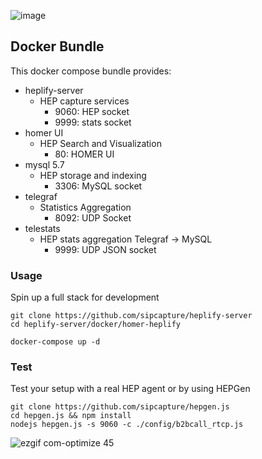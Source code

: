 ![image](https://user-images.githubusercontent.com/1423657/37555893-00e3f172-29ef-11e8-9112-503f0d0f37a1.png)

## Docker Bundle
This docker compose bundle provides:
* heplify-server
  - HEP capture services
    - 9060: HEP socket
    - 9999: stats socket
* homer UI
  - HEP Search and Visualization
    - 80: HOMER UI
* mysql 5.7
  - HEP storage and indexing
    - 3306: MySQL socket
* telegraf
  - Statistics Aggregation
    - 8092: UDP Socket
* telestats
  - HEP stats aggregation Telegraf -> MySQL
    - 9999: UDP JSON socket


### Usage
Spin up a full stack for development
```
git clone https://github.com/sipcapture/heplify-server
cd heplify-server/docker/homer-heplify
```
```
docker-compose up -d
```

### Test
Test your setup with a real HEP agent or by using HEPGen
```
git clone https://github.com/sipcapture/hepgen.js
cd hepgen.js && npm install
nodejs hepgen.js -s 9060 -c ./config/b2bcall_rtcp.js
```

![ezgif com-optimize 45](https://user-images.githubusercontent.com/1423657/37555986-4b64efb6-29f0-11e8-8de3-68428da0bbb4.gif)
